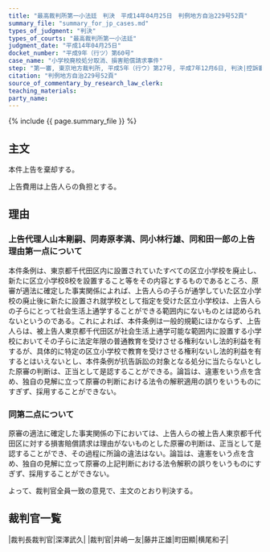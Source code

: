```yaml
---
title: "最高裁判所第一小法廷　判決　平成14年04月25日　判例地方自治229号52頁"
summary_file: "summary_for_jp_cases.md"
types_of_judgment: "判決"
types_of_courts: "最高裁判所第一小法廷"
judgment_date: "平成14年04月25日"
docket_number: "平成9年（行ツ）第60号"
case_name: "小学校廃校処分取消、損害賠償請求事件"
step: "第一審, 東京地方裁判所, 平成5年（行ウ）第27号, 平成7年12月6日, 判決|控訴審, 東京高等裁判所, 平成7年（行コ）第164号平成8年11月27日, 判決"
citation: "判例地方自治229号52頁"
source_of_commentary_by_research_law_clerk:
teaching_materials:
party_name:
---
```







{% include {{ page.summary_file }}  %}






## 主文



本件上告を棄却する。

上告費用は上告人らの負担とする。





## 理由



### 上告代理人山本剛嗣、同寿原孝満、同小林行雄、同和田一郎の上告理由第一点について

本件条例は、東京都千代田区内に設置されていたすべての区立小学校を廃止し、新たに区立小学校8校を設置すること等をその内容とするものであるところ、原審が適法に確定した事実関係によれば、上告人らの子らが通学していた区立小学校の廃止後に新たに設置され就学校として指定を受けた区立小学校は、上告人らの子らにとって社会生活上通学することができる範囲内にないものとは認められないというのである。これによれば、本件条例は一般的規範にほかならず、上告人らは、被上告人東京都千代田区が社会生活上通学可能な範囲内に設置する小学校においてその子らに法定年限の普通教育を受けさせる権利ないし法的利益を有するが、具体的に特定の区立小学校で教育を受けさせる権利ないし法的利益を有するとはいえないとし、本件条例が抗告訴訟の対象となる処分に当たらないとした原審の判断は、正当として是認することができる。論旨は、違憲をいう点を含め、独自の見解に立って原審の判断における法令の解釈適用の誤りをいうものにすぎず、採用することができない。

### 同第二点について

原審の適法に確定した事実関係の下においては、上告人らの被上告人東京都千代田区に対する損害賠償請求は理由がないものとした原審の判断は、正当として是認することができ、その過程に所論の違法はない。論旨は、違憲をいう点を含め、独自の見解に立って原審の上記判断における法令解釈の誤りをいうものにすぎず、採用することができない。

よって、裁判官全員一致の意見で、主文のとおり判決する。

## 裁判官一覧

|裁判長裁判官|深澤武久|
|裁判官|井嶋一友|藤井正雄|町田顯|横尾和子|





